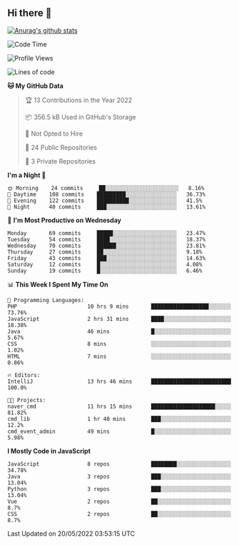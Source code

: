 ## Hi there 👋

[![Anurag's github stats](https://github-readme-stats.vercel.app/api?username=Songwonseok)](https://github.com/anuraghazra/github-readme-stats)



<!--START_SECTION:waka-->
![Code Time](http://img.shields.io/badge/Code%20Time-1%2C506%20hrs%2029%20mins-blue)

![Profile Views](http://img.shields.io/badge/Profile%20Views-0-blue)

![Lines of code](https://img.shields.io/badge/From%20Hello%20World%20I%27ve%20Written-3%20Million%20lines%20of%20code-blue)

**🐱 My GitHub Data** 

> 🏆 13 Contributions in the Year 2022
 > 
> 📦 356.5 kB Used in GitHub's Storage 
 > 
> 🚫 Not Opted to Hire
 > 
> 📜 24 Public Repositories 
 > 
> 🔑 3 Private Repositories  
 > 
**I'm a Night 🦉** 

```text
🌞 Morning    24 commits     ██░░░░░░░░░░░░░░░░░░░░░░░   8.16% 
🌆 Daytime    108 commits    █████████░░░░░░░░░░░░░░░░   36.73% 
🌃 Evening    122 commits    ██████████░░░░░░░░░░░░░░░   41.5% 
🌙 Night      40 commits     ███░░░░░░░░░░░░░░░░░░░░░░   13.61%

```
📅 **I'm Most Productive on Wednesday** 

```text
Monday       69 commits     █████░░░░░░░░░░░░░░░░░░░░   23.47% 
Tuesday      54 commits     ████░░░░░░░░░░░░░░░░░░░░░   18.37% 
Wednesday    70 commits     ██████░░░░░░░░░░░░░░░░░░░   23.81% 
Thursday     27 commits     ██░░░░░░░░░░░░░░░░░░░░░░░   9.18% 
Friday       43 commits     ███░░░░░░░░░░░░░░░░░░░░░░   14.63% 
Saturday     12 commits     █░░░░░░░░░░░░░░░░░░░░░░░░   4.08% 
Sunday       19 commits     █░░░░░░░░░░░░░░░░░░░░░░░░   6.46%

```


📊 **This Week I Spent My Time On** 

```text
💬 Programming Languages: 
PHP                      10 hrs 9 mins       ██████████████████░░░░░░░   73.76% 
JavaScript               2 hrs 31 mins       ████░░░░░░░░░░░░░░░░░░░░░   18.38% 
Java                     46 mins             █░░░░░░░░░░░░░░░░░░░░░░░░   5.67% 
CSS                      8 mins              ░░░░░░░░░░░░░░░░░░░░░░░░░   1.02% 
HTML                     7 mins              ░░░░░░░░░░░░░░░░░░░░░░░░░   0.86%

🔥 Editors: 
IntelliJ                 13 hrs 46 mins      █████████████████████████   100.0%

🐱‍💻 Projects: 
naver_cmd                11 hrs 15 mins      ████████████████████░░░░░   81.82% 
cmd_lib                  1 hr 40 mins        ███░░░░░░░░░░░░░░░░░░░░░░   12.2% 
cmd_event_admin          49 mins             █░░░░░░░░░░░░░░░░░░░░░░░░   5.98%

```

**I Mostly Code in JavaScript** 

```text
JavaScript               8 repos             ████████░░░░░░░░░░░░░░░░░   34.78% 
Java                     3 repos             ███░░░░░░░░░░░░░░░░░░░░░░   13.04% 
Python                   3 repos             ███░░░░░░░░░░░░░░░░░░░░░░   13.04% 
Vue                      2 repos             ██░░░░░░░░░░░░░░░░░░░░░░░   8.7% 
CSS                      2 repos             ██░░░░░░░░░░░░░░░░░░░░░░░   8.7%

```



 Last Updated on 20/05/2022 03:53:15 UTC
<!--END_SECTION:waka-->
